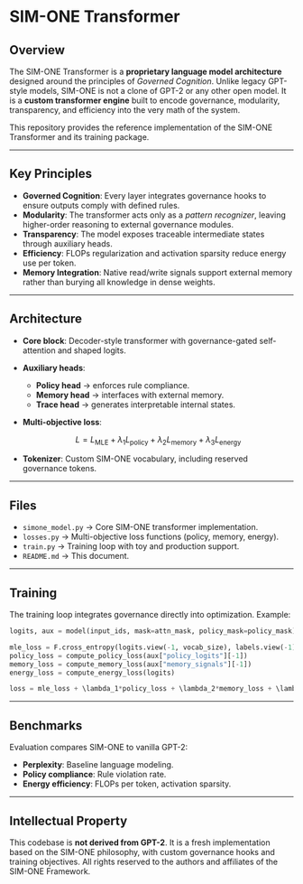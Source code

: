 # SIM-ONE Transformer

## Overview

The SIM-ONE Transformer is a **proprietary language model architecture** designed around the principles of *Governed Cognition*. Unlike legacy GPT-style models, SIM-ONE is not a clone of GPT-2 or any other open model. It is a **custom transformer engine** built to encode governance, modularity, transparency, and efficiency into the very math of the system.

This repository provides the reference implementation of the SIM-ONE Transformer and its training package.

---

## Key Principles

* **Governed Cognition**: Every layer integrates governance hooks to ensure outputs comply with defined rules.
* **Modularity**: The transformer acts only as a *pattern recognizer*, leaving higher-order reasoning to external governance modules.
* **Transparency**: The model exposes traceable intermediate states through auxiliary heads.
* **Efficiency**: FLOPs regularization and activation sparsity reduce energy use per token.
* **Memory Integration**: Native read/write signals support external memory rather than burying all knowledge in dense weights.

---

## Architecture

* **Core block**: Decoder-style transformer with governance-gated self-attention and shaped logits.
* **Auxiliary heads**:

  * **Policy head** → enforces rule compliance.
  * **Memory head** → interfaces with external memory.
  * **Trace head** → generates interpretable internal states.
* **Multi-objective loss**:

  $$
  L = L_{\text{MLE}} + \lambda_1 L_{\text{policy}} + \lambda_2 L_{\text{memory}} + \lambda_3 L_{\text{energy}}
  $$
* **Tokenizer**: Custom SIM-ONE vocabulary, including reserved governance tokens.

---

## Files

* `simone_model.py` → Core SIM-ONE transformer implementation.
* `losses.py` → Multi-objective loss functions (policy, memory, energy).
* `train.py` → Training loop with toy and production support.
* `README.md` → This document.

---

## Training

The training loop integrates governance directly into optimization. Example:

```python
logits, aux = model(input_ids, mask=attn_mask, policy_mask=policy_mask)

mle_loss = F.cross_entropy(logits.view(-1, vocab_size), labels.view(-1))
policy_loss = compute_policy_loss(aux["policy_logits"][-1])
memory_loss = compute_memory_loss(aux["memory_signals"][-1])
energy_loss = compute_energy_loss(logits)

loss = mle_loss + \lambda_1*policy_loss + \lambda_2*memory_loss + \lambda_3*energy_loss
```

---

## Benchmarks

Evaluation compares SIM-ONE to vanilla GPT-2:

* **Perplexity**: Baseline language modeling.
* **Policy compliance**: Rule violation rate.
* **Energy efficiency**: FLOPs per token, activation sparsity.

---

## Intellectual Property

This codebase is **not derived from GPT-2**. It is a fresh implementation based on the SIM-ONE philosophy, with custom governance hooks and training objectives. All rights reserved to the authors and affiliates of the SIM-ONE Framework.

